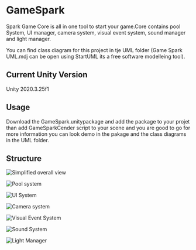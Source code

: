# GameSpark

Spark Game Core is all in one tool to start your game.Core contains pool System, UI manager, camera system, visual event system, sound manager and light manager.

You can find class diagram for this project in tje UML folder (Game Spark UML.mdj can be open using StartUML its a free software modelleing tool).  

## Current Unity Version

Unity 2020.3.25f1

## Usage

Download the GameSpark.unitypackage and add the package to your projet than add GameSparkCender script to your scene and you are good to go for more information you can look demo in the pakage and the class diagrams in the UML folder.

## Structure

![Simplified overall view](UML\Game%20Spark%20_simplified%20overall%20view.png)

![Pool system](UML\Pool%20System.png)

![UI System](UML\UI%20System.png)

![Camera system](UML\Camera%20System.png)

![Visual Event System](UML\Visual%20Event%20System.png)

![Sound System](UML\Sound%20System.png)

![Light Manager](UML\Light%20Manager.png)
